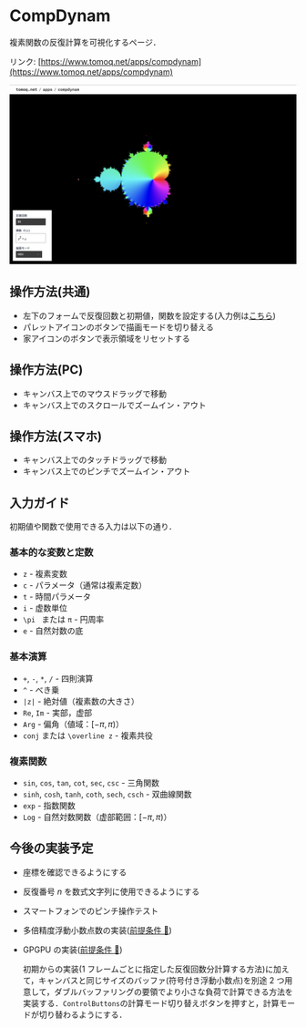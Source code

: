 # CompDynam

複素関数の反復計算を可視化するページ．

リンク: [https://www.tomoq.net/apps/compdynam](https://www.tomoq.net/apps/compdynam)

![スクリーンショット](./ss.png)

## 操作方法(共通)

- 左下のフォームで反復回数と初期値，関数を設定する(入力例は[こちら](#入力ガイド))
- パレットアイコンのボタンで描画モードを切り替える
- 家アイコンのボタンで表示領域をリセットする

## 操作方法(PC)

- キャンバス上でのマウスドラッグで移動
- キャンバス上でのスクロールでズームイン・アウト

## 操作方法(スマホ)

- キャンバス上でのタッチドラッグで移動
- キャンバス上でのピンチでズームイン・アウト

## 入力ガイド

初期値や関数で使用できる入力は以下の通り．

### 基本的な変数と定数

- `z` - 複素変数
- `c` - パラメータ（通常は複素定数）
- `t` - 時間パラメータ
- `i` - 虚数単位
- `\pi ` または `π` - 円周率
- `e` - 自然対数の底

### 基本演算

- `+`, `-`, `*`, `/` - 四則演算
- `^` - べき乗
- `|z|` - 絶対値（複素数の大きさ）
- `Re`, `Im` - 実部，虚部
- `Arg` - 偏角（値域：$[-\pi, \pi)$）
- `conj` または `\overline z` - 複素共役

### 複素関数

- `sin`, `cos`, `tan`, `cot`, `sec`, `csc` - 三角関数
- `sinh`, `cosh`, `tanh`, `coth`, `sech`, `csch` - 双曲線関数
- `exp` - 指数関数
- `Log` - 自然対数関数（虚部範囲：$[-\pi, \pi)$）

## 今後の実装予定

- 座標を確認できるようにする

- 反復番号 $n$ を数式文字列に使用できるようにする

- スマートフォンでのピンチ操作テスト

- 多倍精度浮動小数点数の実装([前提条件 🔗](/README.md#今後の実装予定))

- GPGPU の実装([前提条件 🔗](/README.md#今後の実装予定))

  初期からの実装(1 フレームごとに指定した反復回数分計算する方法)に加えて，キャンバスと同じサイズのバッファ(符号付き浮動小数点)を別途 2 つ用意して，ダブルバッファリングの要領でより小さな負荷で計算できる方法を実装する．`ControlButtons`の計算モード切り替えボタンを押すと，計算モードが切り替わるようにする．
